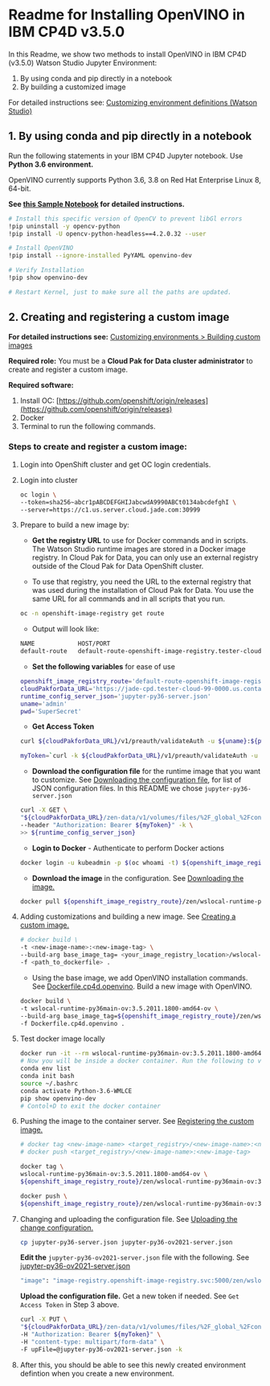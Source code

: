 # Readme for Installing OpenVINO in IBM CP4D v3.5.0

In this Readme, we show two methods to install OpenVINO in IBM CP4D (v3.5.0) Watson Studio Jupyter Environment:

1. By using conda and pip directly in a notebook
1. By building a customized image

For detailed instructions see: [Customizing environment definitions (Watson Studio)](https://www.ibm.com/support/producthub/icpdata/docs/content/SSQNUZ_latest/wsj/analyze-data/cust-env-parent.html)

## 1. By using conda and pip directly in a notebook

Run the following statements in your IBM CP4D Jupyter notebook. Use **Python 3.6 environment.**

OpenVINO currently supports Python 3.6, 3.8 on Red Hat Enterprise Linux 8, 64-bit.

**See [this Sample Notebook](ov-install-ibm-cp4d-jupyter.ipynb) for detailed instructions.**

```bash
# Install this specific version of OpenCV to prevent libGl errors
!pip uninstall -y opencv-python
!pip install -U opencv-python-headless==4.2.0.32 --user

# Install OpenVINO
!pip install --ignore-installed PyYAML openvino-dev

# Verify Installation
!pip show openvino-dev

# Restart Kernel, just to make sure all the paths are updated.
```


## 2. Creating and registering a custom image

**For detailed instructions see:** [Customizing environments > Building custom images](https://www.ibm.com/support/producthub/icpdata/docs/content/SSQNUZ_latest/wsj/analyze-data/build-cust-images.html)

**Required role:** You must be a **Cloud Pak for Data cluster administrator** to create and register a custom image.

**Required software:**

1. Install OC: [https://github.com/openshift/origin/releases](https://github.com/openshift/origin/releases)
2. Docker
3. Terminal to run the following commands.

### Steps to create and register a custom image:

1. Login into OpenShift cluster and get OC login credentials.

1. Login into cluster

    ```bash
    oc login \
    --token=sha256~abcr1pABCDEFGHIJabcwdA9990ABCt0134abcdefghI \
    --server=https://c1.us.server.cloud.jade.com:30999
    ```

1. Prepare to build a new image by:
    - **Get the registry URL** to use for Docker commands and in scripts. The Watson Studio runtime images are stored in a Docker image registry. In Cloud Pak for Data, you can only use an external registry outside of the Cloud Pak for Data OpenShift cluster.

    - To use that registry, you need the URL to the external registry that was used during the installation of Cloud Pak for Data. You use the same URL for all commands and in all scripts that you run.

    ```bash
    oc -n openshift-image-registry get route
    ```

    - Output will look like:

    ```bash
    NAME            HOST/PORT                                                                                             PATH      SERVICES         PORT      TERMINATION   WILDCARD
    default-route   default-route-openshift-image-registry.tester-cloud-99-0000.us.containers.appdomain.cloud             image-registry   <all>     reencrypt     None
    ```

    - **Set the following variables** for ease of use

    ```bash
    openshift_image_registry_route='default-route-openshift-image-registry.tester-cloud-99-0000.us.containers.appdomain.cloud'
    cloudPakforData_URL='https://jade-cpd.tester-cloud-99-0000.us.containers.appdomain.cloud'
    runtime_config_server_json='jupyter-py36-server.json'
    uname='admin'
    pwd='SuperSecret'
    ```

    - **Get Access Token**

    ```bash
    curl ${cloudPakforData_URL}/v1/preauth/validateAuth -u ${uname}:${pwd}

    myToken=`curl -k ${cloudPakforData_URL}/v1/preauth/validateAuth -u ${uname}:${pwd} | sed -n -e 's/^.*accessToken":"//p' | cut -d'"' -f1`
    ```

    - **Download the configuration file** for the runtime image that you want to customize. See [Downloading the configuration file](https://www.ibm.com/support/producthub/icpdata/docs/content/SSQNUZ_latest/wsj/analyze-data/download-runtime-def.html), for list of JSON configuration files. In this README we chose  `jupyter-py36-server.json`

    ```bash
    curl -X GET \
    "${cloudPakforData_URL}/zen-data/v1/volumes/files/%2F_global_%2Fconfig%2F.runtime-definitions%2Fibm%2F${runtime_config_server_json}" \
    --header "Authorization: Bearer ${myToken}" -k \
    >> ${runtime_config_server_json}
    ```

    - **Login to Docker** - Authenticate to perform Docker actions

    ```bash
    docker login -u kubeadmin -p $(oc whoami -t) ${openshift_image_registry_route}
    ```

    - **Download the image** in the configuration. See [Downloading the image.](https://www.ibm.com/support/producthub/icpdata/docs/content/SSQNUZ_latest/wsj/analyze-data/download-base-image.html)

    ```bash
    docker pull ${openshift_image_registry_route}/zen/wslocal-runtime-py36main:3.5.2011.1800-amd64
    ```

1. Adding customizations and building a new image. See [Creating a custom image.](https://www.ibm.com/support/producthub/icpdata/docs/content/SSQNUZ_latest/wsj/analyze-data/create-customized-image.html)

    ```bash
    # docker build \
    -t <new-image-name>:<new-image-tag> \
    --build-arg base_image_tag= <your_image_registry_location>/wslocal-x86-runtime-python36:master-273 \
    -f <path_to_dockerfile> .
    ```

    - Using the base image, we add OpenVINO installation commands. See [Dockerfile.cp4d.openvino](Dockerfile.cp4d.openvino). Build a new image with OpenVINO.

    ```bash
    docker build \
    -t wslocal-runtime-py36main-ov:3.5.2011.1800-amd64-ov \
    --build-arg base_image_tag=${openshift_image_registry_route}/zen/wslocal-runtime-py36main:3.5.2011.1800-amd64 \
    -f Dockerfile.cp4d.openvino .
    ```

1. Test docker image locally

    ```bash
    docker run -it --rm wslocal-runtime-py36main-ov:3.5.2011.1800-amd64-ov bash
    # Now you will be inside a docker container. Run the following to verify if OpenVINO is installed.
    conda env list
    conda init bash
    source ~/.bashrc
    conda activate Python-3.6-WMLCE
    pip show openvino-dev
    # Contol+D to exit the docker container
    ```

1. Pushing the image to the container server. See [Registering the custom image.](https://www.ibm.com/support/producthub/icpdata/docs/content/SSQNUZ_latest/wsj/analyze-data/register-image.html)

    ```bash
    # docker tag <new-image-name> <target_registry>/<new-image-name>:<new-image-tag>
    # docker push <target_registry>/<new-image-name>:<new-image-tag>
    ```

    ```bash
    docker tag \
    wslocal-runtime-py36main-ov:3.5.2011.1800-amd64-ov \
    ${openshift_image_registry_route}/zen/wslocal-runtime-py36main-ov:3.5.2011.1800-amd64-ov

    docker push \
    ${openshift_image_registry_route}/zen/wslocal-runtime-py36main-ov:3.5.2011.1800-amd64-ov
    ```

1. Changing and uploading the configuration file. See [Uploading the change configuration.](https://www.ibm.com/support/producthub/icpdata/docs/content/SSQNUZ_latest/wsj/analyze-data/upload-runtime-def.html)

    ```bash
    cp jupyter-py36-server.json jupyter-py36-ov2021-server.json
    ```

    **Edit the** `jupyter-py36-ov2021-server.json` file with the following. See [jupyter-py36-ov2021-server.json](jupyter-py36-ov2021-server.json)

    ```bash
    "image": "image-registry.openshift-image-registry.svc:5000/zen/wslocal-runtime-py36main-ov:3.5.2011.1800-amd64-ov",
    ```

    **Upload the configuration file.** Get a new token if needed. See `Get Access Token` in Step 3 above.

    ```bash
    curl -X PUT \
   "${cloudPakforData_URL}/zen-data/v1/volumes/files/%2F_global_%2Fconfig%2F.runtime-definitions%2Fibm" \
   -H "Authorization: Bearer ${myToken}" \
   -H "content-type: multipart/form-data" \
   -F upFile=@jupyter-py36-ov2021-server.json -k
    ```

1. After this, you should be able to see this newly created environment defintion when you create a new environment.
